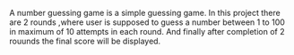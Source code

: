 A number guessing game is a simple guessing game.
In this project there are 2 rounds ,where user is supposed to guess a number between 1 to 100 in maximum of 10 attempts in each round.
And finally after completion of 2 rouunds the final score will be displayed. 
